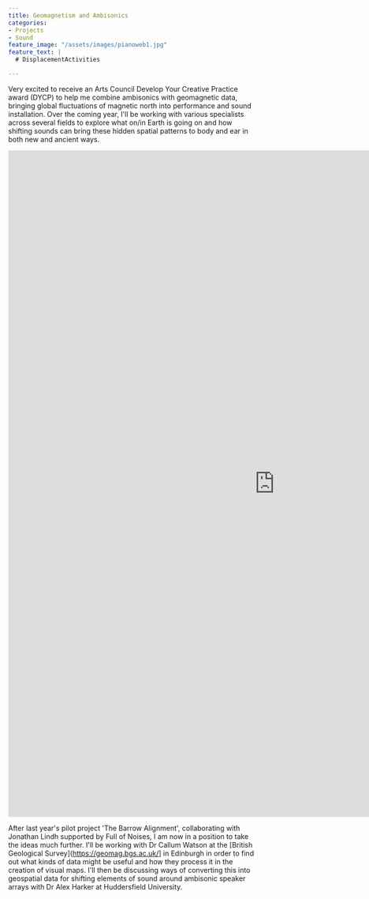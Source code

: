 ```yaml
---
title: Geomagnetism and Ambisonics 
categories:
- Projects
- Sound
feature_image: "/assets/images/pianoweb1.jpg"
feature_text: |
  # DisplacementActivities

---
```


Very excited to receive an Arts Council Develop Your Creative Practice award (DYCP) to help me combine ambisonics with geomagnetic data, bringing global fluctuations of magnetic north into performance and sound installation. Over the coming year, I'll be working with various specialists across several fields to explore what on/in Earth is going on and how shifting sounds can bring these hidden spatial patterns to body and ear in both new and ancient ways.

<iframe src="https://www.instagram.com/p/DHdaV6kNUvu/embed" width="1080" height="1350" frameborder="0" scrolling="no" allowtransparency="true"></iframe>

After last year's pilot project 'The Barrow Alignment', collaborating with Jonathan Lindh supported by Full of Noises, I am now in a position to take the ideas much further. I'll be working with Dr Callum Watson at the [British Geological Survey](https://geomag.bgs.ac.uk/] in Edinburgh in order to find out what kinds of data might be useful and how they process it in the creation of visual maps. I'll then be discussing ways of converting this into geospatial data for shifting elements of sound around ambisonic speaker arrays with Dr Alex Harker at Huddersfield University.

